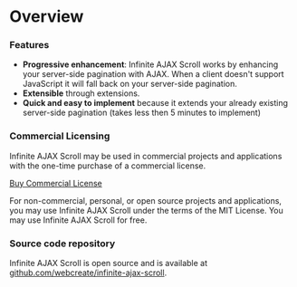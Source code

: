 Overview
========

### Features

* **Progressive enhancement**: Infinite AJAX Scroll works by enhancing your server-side pagination with AJAX. When a client doesn't support JavaScript it will fall back on your server-side pagination.
* **Extensible** through extensions.
* **Quick and easy to implement** because it extends your already existing server-side pagination (takes less then 5 minutes to implement)

### Commercial Licensing

Infinite AJAX Scroll may be used in commercial projects and applications with the one-time purchase of a commercial license.

<a href="https://infiniteajaxscroll.com/download.html" title="Buy Infinite AJAX Scroll Commercial License" class="btn btn-buy clicky">Buy Commercial License</a>

For non-commercial, personal, or open source projects and applications, you may use Infinite AJAX Scroll under the terms of the MIT License. You may use Infinite AJAX Scroll for free.

### Source code repository

Infinite AJAX Scroll is open source and is available at [github.com/webcreate/infinite-ajax-scroll](https://github.com/webcreate/infinite-ajax-scroll).
